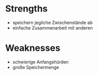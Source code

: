 # Strengths 

- speichern jegliche Zwischenstände ab
- einfache Zusammenarbeit mit anderen 

# Weaknesses

- schwierige Anfangshürden 
- große Speichermenge 